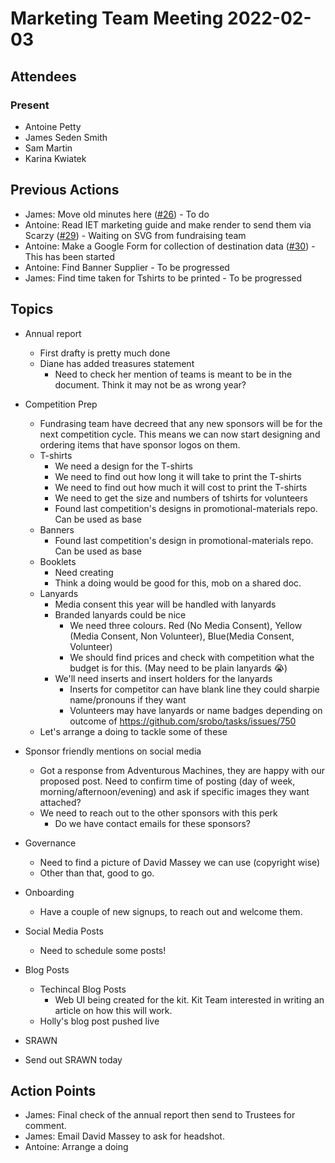 # Marketing Team Meeting 2022-02-03

## Attendees

### Present

- Antoine Petty
- James Seden Smith
- Sam Martin
- Karina Kwiatek

## Previous Actions

- James: Move old minutes here ([#26](https://github.com/srobo/marketing-team-minutes/issues/26)) - To do
- Antoine: Read IET marketing guide and make render to send them via Scarzy ([#29](https://github.com/srobo/marketing-team-minutes/issues/29)) - Waiting on SVG from fundraising team
- Antoine: Make a Google Form for collection of destination data ([#30](https://github.com/srobo/marketing-team-minutes/issues/30)) - This has been started
- Antoine: Find Banner Supplier - To be progressed
- James: Find time taken for Tshirts to be printed - To be progressed

## Topics

- Annual report
  - First drafty is pretty much done
  - Diane has added treasures statement
    - Need to check her mention of teams is meant to be in the document. Think it may not be as wrong year?
- Competition Prep
  - Fundrasing team have decreed that any new sponsors will be for the next competition cycle. This means we can now start designing and ordering items that have sponsor logos on them.
  - T-shirts
    - We need a design for the T-shirts
    - We need to find out how long it will take to print the T-shirts
    - We need to find out how much it will cost to print the T-shirts
    - We need to get the size and numbers of tshirts for volunteers
    - Found last competition's designs in promotional-materials repo. Can be used as base
  - Banners
    - Found last competition's design in promotional-materials repo. Can be used as base
  - Booklets
    - Need creating
    - Think a doing would be good for this, mob on a shared doc.
  - Lanyards
    - Media consent this year will be handled with lanyards
    - Branded lanyards could be nice
      - We need three colours. Red (No Media Consent), Yellow (Media Consent, Non Volunteer), Blue(Media Consent, Volunteer)
      - We should find prices and check with competition what the budget is for this. (May need to be plain lanyards 😭)
    - We'll need inserts and insert holders for the lanyards
      - Inserts for competitor can have blank line they could sharpie name/pronouns if they want
      - Volunteers may have lanyards or name badges depending on outcome of https://github.com/srobo/tasks/issues/750
  - Let's arrange a doing to tackle some of these
- Sponsor friendly mentions on social media
  - Got a response from Adventurous Machines, they are happy with our proposed post. Need to confirm time of posting (day of week, morning/afternoon/evening) and ask if specific images they want attached?
  - We need to reach out to the other sponsors with this perk
    - Do we have contact emails for these sponsors?
- Governance
  - Need to find a picture of David Massey we can use (copyright wise)
  - Other than that, good to go.
- Onboarding
  - Have a couple of new signups, to reach out and welcome them.
- Social Media Posts
  - Need to schedule some posts!
- Blog Posts
  - Techincal Blog Posts
    - Web UI being created for the kit. Kit Team interested in writing an article on how this will work.
  - Holly's blog post pushed live

- SRAWN
 - Send out SRAWN today

## Action Points

- James: Final check of the annual report then send to Trustees for comment.
- James: Email David Massey to ask for headshot.
- Antoine: Arrange a doing
